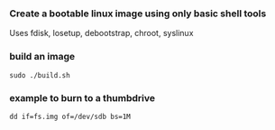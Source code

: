 
### Create a bootable linux image using only basic shell tools

Uses fdisk, losetup, debootstrap, chroot, syslinux

### build an image
```
sudo ./build.sh
```

### example to burn to a thumbdrive
```
dd if=fs.img of=/dev/sdb bs=1M
```


